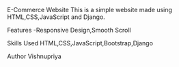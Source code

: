  E-Commerce Website
This is a simple website made using HTML,CSS,JavaScript and Django.

 Features
-Responsive Design,Smooth Scroll

Skills Used
HTML,CSS,JavaScript,Bootstrap,Django

 Author
Vishnupriya
